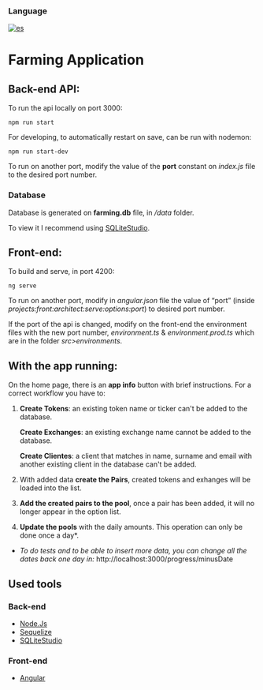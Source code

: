 ### Language
[![es](https://img.shields.io/badge/lang-es-yellow.svg)](./README.es.md)

# Farming Application

## Back-end API:

To run the api locally on port 3000: 
```
npm run start
```

For developing, to automatically restart on save, can be run with nodemon:
```
npm run start-dev
```

To run on another port, modify the value of the **port** constant on _index.js_ file to the desired port number.

### Database
Database is generated on **farming.db** file, in _/data_ folder.

To view it I recommend using [SQLiteStudio](https://sqlitestudio.pl/).


## Front-end:

To build and serve, in port 4200: 
```
ng serve
```

To run on another port, modify in _angular.json_ file the value of “port” (inside _projects:front:architect:serve:options:port_) to desired port number.

If the port of the api is changed, modify on the front-end the environment files with the new port number, _environment.ts_ & _environment.prod.ts_ which are in the folder _src>environments_.


## With the app running:

On the home page, there is an **app info** button with brief instructions. For a correct workflow you have to:

1. **Create Tokens**: an existing token name or ticker can't be added to the database.

   **Create Exchanges**: an existing exchange name cannot be added to the database.

   **Create Clientes**: a client that matches in name, surname and email with another existing client in the database can't be added.

2. With added data **create the Pairs**, created tokens and exhanges will be loaded into the list.

3. **Add the created pairs to the pool**, once a pair has been added, it will no longer appear in the option list.

4. **Update the pools** with the daily amounts. This operation can only be done once a day*.

  * _To do tests and to be able to insert more data, you can change all the dates back one day in:_ http://localhost:3000/progress/minusDate


## Used tools

### Back-end
* [Node.Js](https://nodejs.org/)
* [Sequelize](https://sequelize.org/)
* [SQLiteStudio](https://sqlitestudio.pl/)

### Front-end
* [Angular](https://angular.io/)
